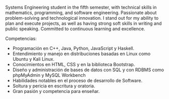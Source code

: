 Systems Engineering student in the fifth semester, with technical skills in mathematics, programming, and software engineering. Passionate about problem-solving and technological innovation. I stand out for my ability to plan and execute projects, as well as having strong soft skills in writing and public speaking. Committed to continuous learning and excellence.

Competencias:
- Programación en C++, Java, Python,
JavaScript y Haskell.
- Entendimiento y manejo en
distribuciones basadas en Linux como
Ubuntu y Kali Linux.
- Conocimientos en HTML, CSS y en la
biblioteca Bootstrap.
- Diseño y administración de bases de
datos con SQL y con RDBMS como
phpMyAdmin y MySQL Workbench
- Habilidades notables en el proceso de
desarrollo de Software.
- Soltura y pericia en escritura y oratoria.
- Gran pasión y competencia para enseñar.
